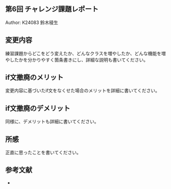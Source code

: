 第6回 チャレンジ課題レポート
----

Author: K24083 鈴木稜生

## 変更内容

練習課題からどこをどう変えたか、どんなクラスを増やしたか、どんな機能を増やしたかを分かりやすく箇条書きにし、詳細な説明も書いてください。

## if文撤廃のメリット

変更内容に基づいたif文をなくせた場合のメリットを詳細に書いてください。

## if文撤廃のデメリット

同様に、デメリットも詳細に書いてください。

## 所感

正直に思ったことを書いてください。

## 参考文献

- 